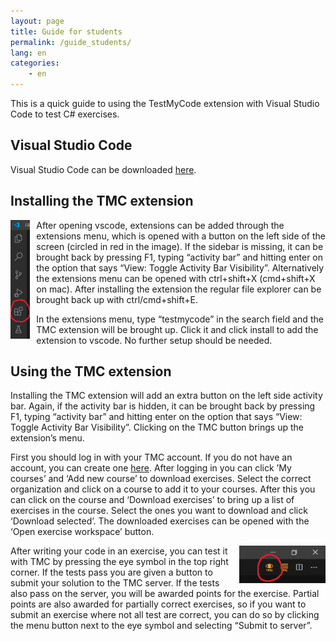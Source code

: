 ```yaml
---
layout: page
title: Guide for students
permalink: /guide_students/
lang: en
categories:
    - en
---
```


This is a quick guide to using the TestMyCode extension with Visual Studio Code to test C# exercises.

## Visual Studio Code

Visual Studio Code can be downloaded [here](https://code.visualstudio.com/download).

## Installing the TMC extension

 <img align="left" src="../resources/extensions_icon.png" height="190" style="padding-right: 10px;" />

After opening vscode, extensions can be added through the extensions menu, which is opened with a button on the left side of the screen (circled in red in the image).
If the sidebar is missing, it can be brought back by pressing F1, typing “activity bar” and hitting enter on the option that says “View: Toggle Activity Bar Visibility”. 
Alternatively the extensions menu can be opened with ctrl+shift+X (cmd+shift+X on mac). After installing the extension the regular file explorer can be brought back up with ctrl/cmd+shift+E.

In the extensions menu, type “testmycode” in the search field and the TMC extension will be brought up. Click it and click install to add the extension to vscode. No further setup should be needed.

## Using the TMC extension

Installing the TMC extension will add an extra button on the left side activity bar. Again, if the activity bar is hidden, it can be brought back by pressing F1, typing “activity bar” and hitting enter on the option that says “View: Toggle Activity Bar Visibility”. Clicking on the TMC button brings up the extension’s menu. 

First you should log in with your TMC account. If you do not have an account, you can create one [here](https://www.mooc.fi/en/sign-up). After logging in you can click ’My courses’ and ‘Add new course’ to download exercises. Select the correct organization and click on a course to add it to your courses. After this you can click on the course and ‘Download exercises’ to bring up a list of exercises in the course. Select the ones you want to download and click ‘Download selected’. The downloaded exercises can be opened with the ‘Open exercise workspace’ button.

 <img align="right" src="../resources/test_icon.png" height="60" style="padding-left: 10px;" />

After writing your code in an exercise, you can test it with TMC by pressing the eye symbol in the top right corner. If the tests pass you are given a button to submit your solution to the TMC server. If the tests also pass on the server, you will be awarded points for the exercise. Partial points are also awarded for partially correct exercises, so if you want to submit an exercise where not all test are correct, you can do so by clicking the menu button next to the eye symbol and selecting “Submit to server”.
